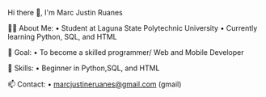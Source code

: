 Hi there 👋, I'm Marc Justin Ruanes 

🧑‍🎓 About Me:
 • Student at Laguna State 
 Polytechnic University 
 • Currently learning Python, SQL, 
 and HTML

🎯 Goal:
 • To become a skilled programmer/ 
 Web and Mobile Developer

🚀 Skills:
 • Beginner in Python,SQL, and HTML

📫 Contact:
 • marcjustineruanes@gmail.com 
   (gmail)
